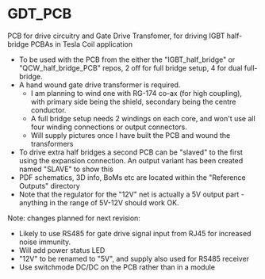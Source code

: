 # GDT_PCB
PCB for drive circuitry and Gate Drive Transfomer, for driving IGBT half-bridge PCBAs in Tesla Coil application

- To be used with the PCB from the either the "IGBT_half_bridge" or "QCW_half_bridge_PCB" repos, 2 off for full bridge setup, 4 for dual full-bridge.
- A hand wound gate drive transformer is required.
  - I am planning to wind one with RG-174 co-ax (for high coupling), with primary side being the shield, secondary being the centre conductor.
  - A full bridge setup needs 2 windings on each core, and won't use all four winding connections or output connectors.
  - Will supply pictures once I have built the PCB and wound the transformers
- To drive extra half bridges a second PCB can be "slaved" to the first using the expansion connection. An output variant has been created named "SLAVE" to show this
- PDF schematics, 3D info, BoMs etc are located within the "Reference Outputs" directory
- Note that the regulator for the "12V" net is actually a 5V output part - anything in the range of 5V-12V should work OK.

Note: changes planned for next revision:
- Likely to use RS485 for gate drive signal input from RJ45 for increased noise immunity.
- Will add power status LED
- "12V" to be renamed to "5V", and supply also used for RS485 receiver
- Use switchmode DC/DC on the PCB rather than in a module
